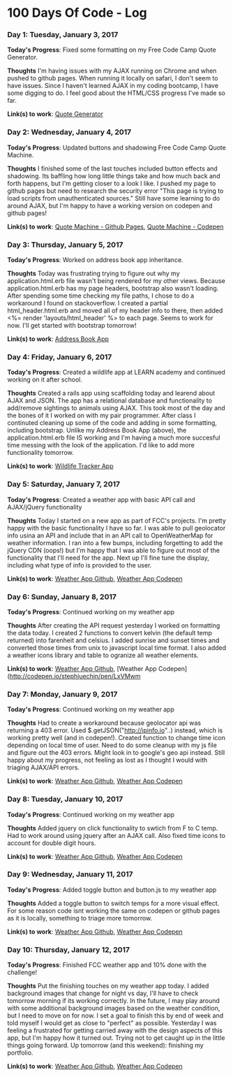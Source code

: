 # 100 Days Of Code - Log

### Day 1: Tuesday, January 3, 2017

**Today's Progress**: Fixed some formatting on my Free Code Camp Quote Generator.

**Thoughts** I'm having issues with my AJAX running on Chrome and when pushed to github pages. When running it locally on safari, I don't seem to have issues. Since I haven't learned AJAX in my coding bootcamp, I have some digging to do. I feel good about the HTML/CSS progress I've made so far.

**Link(s) to work**: [Quote Generator](https://github.com/stephaniejue/quote_generator_ajax)


### Day 2: Wednesday, January 4, 2017

**Today's Progress**: Updated buttons and shadowing Free Code Camp Quote Machine.

**Thoughts** I finished some of the last touches included button effects and shadowing. Its baffling how long little things take and how much back and forth happens, but I'm getting closer to a look I like. I pushed my page to github pages but need to research the security error "This page is trying to load scripts from unauthenticated sources." Still have some learning to do around AJAX, but I'm happy to have a working version on codepen and github pages!

**Link(s) to work**: [Quote Machine - Github Pages](https://stephaniejue.github.io/quote_generator_ajax/), [Quote Machine - Codepen](http://codepen.io/stephjuechin/pen/WoGRbz)

### Day 3: Thursday, January 5, 2017

**Today's Progress**: Worked on address book app inheritance.

**Thoughts** Today was frustrating trying to figure out why my application.html.erb file wasn't being rendered for my other views. Because application.html.erb has my page headers, bootstrap also wasn't loading. After spending some time checking my file paths, I chose to do a workaround I found on stackoverflow. I created a partial html_header.html.erb and moved all of my header info to there, then added <%= render 'layouts/html_header' %> to each page. Seems to work for now. I'll get started with bootstrap tomorrow!

**Link(s) to work**: [Address Book App](https://github.com/stephaniejue/address_book_app_rails)

### Day 4: Friday, January 6, 2017

**Today's Progress**: Created a wildlife app at LEARN academy and continued working on it after school.

**Thoughts** Created a rails app using scaffolding today and learend about AJAX and JSON. The app has a relational database and functionality to add/remove sightings to animals using AJAX. This took most of the day and the bones of it I worked on with my pair programmer. After class I continuted cleaning up some of the code and adding in some formatting, including bootstrap. Unlike my Address Book App (above), the application.html.erb file IS working and I'm having a much more succesful time messing with the look of the application. I'd like to add more functionality tomorrow.

**Link(s) to work**: [Wildlife Tracker App](https://github.com/stephaniejue/StephRya/tree/master/wildlife_tracker_with_validations)

### Day 5: Saturday, January 7, 2017

**Today's Progress**: Created a weather app with basic API call and AJAX/jQuery functionality

**Thoughts** Today I started on a new app as part of FCC's projects. I'm pretty happy with the basic functionality I have so far. I was able to pull geolocator info usina an API and include that in an API call to OpenWeatherMap for weather information. I ran into a few bumps, including forgetting to add the jQuery CDN (oops!) but I'm happy that I was able to figure out most of the functionality that I'll need for the app. Next up I'll fine tune the display, including what type of info is provided to the user.

**Link(s) to work**: [Weather App Github](https://github.com/stephaniejue/weather_app), [Weather App Codepen](http://codepen.io/stephjuechin/pen/LxVMwm)


### Day 6: Sunday, January 8, 2017

**Today's Progress**: Continued working on my weather app

**Thoughts** After creating the API request yesterday I worked on formatting the data today. I created 2 functions to convert kelvin (the default temp returned) into farenheit and celsius. I added sunrise and sunset times and converted those times from unix to javascript local time format. I also added a weather icons library and table to ogranize all weather elements. 

**Link(s) to work**: [Weather App Github](https://github.com/stephaniejue/weather_app), [Weather App Codepen](http://codepen.io/stephjuechin/pen/LxVMwm

### Day 7: Monday, January 9, 2017

**Today's Progress**: Continued working on my weather app

**Thoughts** Had to create a workaround because geolocator api was returning a 403 error. Used $.getJSON("http://ipinfo.io"..) instead, which is working pretty well (and in codepen!). Created function to change time icon depending on local time of user. Need to do some cleanup with my js file and figure out the 403 errors. Might look in to google's geo api instead. Still happy about my progress, not feeling as lost as I thought I would with triaging AJAX/API errors.

**Link(s) to work**: [Weather App Github](https://github.com/stephaniejue/weather_app), [Weather App Codepen](http://codepen.io/stephjuechin/pen/LxVMwm)

### Day 8: Tuesday, January 10, 2017

**Today's Progress**: Continued working on my weather app

**Thoughts** Added jquery on click functionality to swtich from F to C temp. Had to work around using jquery after an AJAX call. Also fixed time icons to account for double digit hours.

**Link(s) to work**: [Weather App Github](https://github.com/stephaniejue/weather_app), [Weather App Codepen](http://codepen.io/stephjuechin/pen/LxVMwm)

### Day 9: Wednesday, January 11, 2017

**Today's Progress**: Added toggle button and button.js to my weather app

**Thoughts** Added a toggle button to switch temps for a more visual effect. For some reason code isnt working the same on codepen or github pages as it is locally, something to triage more tomorrow.

**Link(s) to work**: [Weather App Github](https://github.com/stephaniejue/weather_app), [Weather App Codepen](http://codepen.io/stephjuechin/pen/LxVMwm)

### Day 10: Thursday, January 12, 2017

**Today's Progress**: Finished FCC weather app and 10% done with the challenge!

**Thoughts** Put the finishing touches on my weather app today. I added background images that change for night vs day, I'll have to check tomorrow morning if its working correctly. In the future, I may play around with some additional background images based on the weather condition, but I need to move on for now. I set a goal to finish this by end of week and told myself I would get as close to "perfect" as possible. Yesterday I was feeling a frustrated for getting carried away with the design aspects of this app, but I'm happy how it turned out. Trying not to get caught up in the little things going forward. Up tomorrow (and this weekend): finishing my portfolio.

**Link(s) to work**: [Weather App Github](https://github.com/stephaniejue/weather_app), [Weather App Codepen](http://codepen.io/stephjuechin/pen/LxVMwm)
